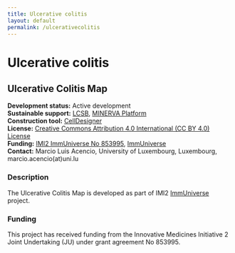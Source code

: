 ```yaml
--- 
title: Ulcerative colitis 
layout: default 
permalink: /ulcerativecolitis
--- 
```


# Ulcerative colitis

## Ulcerative Colitis Map

**Development status:** Active development  
**Sustainable support:** [LCSB](http://wwwen.uni.lu/lcsb), [MINERVA Platform](https://minerva.pages.uni.lu/)  
**Construction tool:** [CellDesigner](https://www.celldesigner.org/)  
**License:** [Creative Commons Attribution 4.0 International (CC BY 4.0) License](https://creativecommons.org/licenses/by/4.0/)  
**Funding:** [IMI2 ImmUniverse No 853995](https://www.imi.europa.eu/projects-results/project-factsheets/immuniverse), [ImmUniverse](https://www.immuniverse.eu/)  
**Contact:** Marcio Luis Acencio, University of Luxembourg, Luxembourg, marcio.acencio(at)uni.lu  

### Description

The Ulcerative Colitis Map is developed as part of IMI2 [ImmUniverse](https://www.immuniverse.eu/) project. 

### Funding

This project has received funding from the Innovative Medicines Initiative 2 Joint Undertaking (JU) under grant agreement No 853995.
